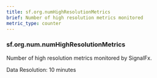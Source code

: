 ```yaml
---
title: sf.org.numHighResolutionMetrics
brief: Number of high resolution metrics monitored
metric_type: counter
---
```

### sf.org.num.numHighResolutionMetrics

Number of high resolution metrics monitored by SignalFx.

Data Resolution: 10 minutes
